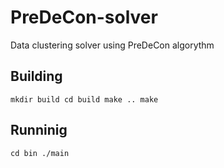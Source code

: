 # PreDeCon-solver
Data clustering solver using PreDeCon algorythm

## Building
``
mkdir build
cd build
make ..
make
``

## Runninig
``
cd bin
./main
``